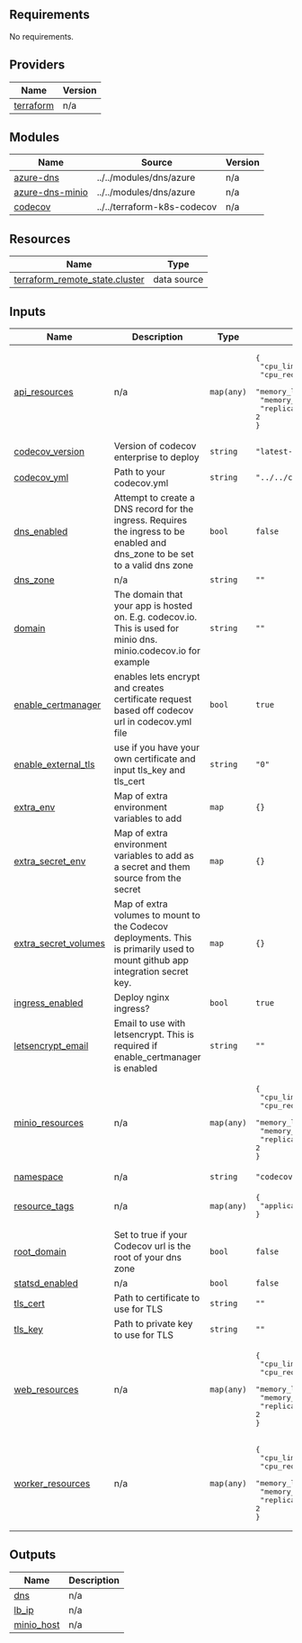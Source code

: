## Requirements

No requirements.

## Providers

| Name | Version |
|------|---------|
| <a name="provider_terraform"></a> [terraform](#provider\_terraform) | n/a |

## Modules

| Name | Source | Version |
|------|--------|---------|
| <a name="module_azure-dns"></a> [azure-dns](#module\_azure-dns) | ../../modules/dns/azure | n/a |
| <a name="module_azure-dns-minio"></a> [azure-dns-minio](#module\_azure-dns-minio) | ../../modules/dns/azure | n/a |
| <a name="module_codecov"></a> [codecov](#module\_codecov) | ../../terraform-k8s-codecov | n/a |

## Resources

| Name | Type |
|------|------|
| [terraform_remote_state.cluster](https://registry.terraform.io/providers/hashicorp/terraform/latest/docs/data-sources/remote_state) | data source |

## Inputs

| Name | Description | Type | Default | Required |
|------|-------------|------|---------|:--------:|
| <a name="input_api_resources"></a> [api\_resources](#input\_api\_resources) | n/a | `map(any)` | <pre>{<br>  "cpu_limit": "1000m",<br>  "cpu_request": "250m",<br>  "memory_limit": "2048M",<br>  "memory_request": "256M",<br>  "replicas": 2<br>}</pre> | no |
| <a name="input_codecov_version"></a> [codecov\_version](#input\_codecov\_version) | Version of codecov enterprise to deploy | `string` | `"latest-stable"` | no |
| <a name="input_codecov_yml"></a> [codecov\_yml](#input\_codecov\_yml) | Path to your codecov.yml | `string` | `"../../codecov.yml"` | no |
| <a name="input_dns_enabled"></a> [dns\_enabled](#input\_dns\_enabled) | Attempt to create a DNS record for the ingress. Requires the ingress to be enabled and dns\_zone to be set to a valid dns zone | `bool` | `false` | no |
| <a name="input_dns_zone"></a> [dns\_zone](#input\_dns\_zone) | n/a | `string` | `""` | no |
| <a name="input_domain"></a> [domain](#input\_domain) | The domain that your app is hosted on. E.g. codecov.io. This is used for minio dns. minio.codecov.io for example | `string` | `""` | no |
| <a name="input_enable_certmanager"></a> [enable\_certmanager](#input\_enable\_certmanager) | enables lets encrypt and creates certificate request based off codecov url in codecov.yml file | `bool` | `true` | no |
| <a name="input_enable_external_tls"></a> [enable\_external\_tls](#input\_enable\_external\_tls) | use if you have your own certificate and input tls\_key and tls\_cert | `string` | `"0"` | no |
| <a name="input_extra_env"></a> [extra\_env](#input\_extra\_env) | Map of extra environment variables to add | `map` | `{}` | no |
| <a name="input_extra_secret_env"></a> [extra\_secret\_env](#input\_extra\_secret\_env) | Map of extra environment variables to add as a secret and them source from the secret | `map` | `{}` | no |
| <a name="input_extra_secret_volumes"></a> [extra\_secret\_volumes](#input\_extra\_secret\_volumes) | Map of extra volumes to mount to the Codecov deployments. This is primarily used to mount github app integration secret key. | `map` | `{}` | no |
| <a name="input_ingress_enabled"></a> [ingress\_enabled](#input\_ingress\_enabled) | Deploy nginx ingress? | `bool` | `true` | no |
| <a name="input_letsencrypt_email"></a> [letsencrypt\_email](#input\_letsencrypt\_email) | Email to use with letsencrypt. This is required if enable\_certmanager is enabled | `string` | `""` | no |
| <a name="input_minio_resources"></a> [minio\_resources](#input\_minio\_resources) | n/a | `map(any)` | <pre>{<br>  "cpu_limit": "256m",<br>  "cpu_request": "32m",<br>  "memory_limit": "512M",<br>  "memory_request": "64M",<br>  "replicas": 2<br>}</pre> | no |
| <a name="input_namespace"></a> [namespace](#input\_namespace) | n/a | `string` | `"codecov"` | no |
| <a name="input_resource_tags"></a> [resource\_tags](#input\_resource\_tags) | n/a | `map(any)` | <pre>{<br>  "application": "codecov"<br>}</pre> | no |
| <a name="input_root_domain"></a> [root\_domain](#input\_root\_domain) | Set to true if your Codecov url is the root of your dns zone | `bool` | `false` | no |
| <a name="input_statsd_enabled"></a> [statsd\_enabled](#input\_statsd\_enabled) | n/a | `bool` | `false` | no |
| <a name="input_tls_cert"></a> [tls\_cert](#input\_tls\_cert) | Path to certificate to use for TLS | `string` | `""` | no |
| <a name="input_tls_key"></a> [tls\_key](#input\_tls\_key) | Path to private key to use for TLS | `string` | `""` | no |
| <a name="input_web_resources"></a> [web\_resources](#input\_web\_resources) | n/a | `map(any)` | <pre>{<br>  "cpu_limit": "1000m",<br>  "cpu_request": "150m",<br>  "memory_limit": "2048M",<br>  "memory_request": "128M",<br>  "replicas": 2<br>}</pre> | no |
| <a name="input_worker_resources"></a> [worker\_resources](#input\_worker\_resources) | n/a | `map(any)` | <pre>{<br>  "cpu_limit": "3000m",<br>  "cpu_request": "500m",<br>  "memory_limit": "1024M",<br>  "memory_request": "1024M",<br>  "replicas": 2<br>}</pre> | no |

## Outputs

| Name | Description |
|------|-------------|
| <a name="output_dns"></a> [dns](#output\_dns) | n/a |
| <a name="output_lb_ip"></a> [lb\_ip](#output\_lb\_ip) | n/a |
| <a name="output_minio_host"></a> [minio\_host](#output\_minio\_host) | n/a |
